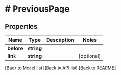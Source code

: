 # # PreviousPage

## Properties

Name | Type | Description | Notes
------------ | ------------- | ------------- | -------------
**before** | **string** |  |
**link** | **string** |  | [optional]

[[Back to Model list]](../../README.md#models) [[Back to API list]](../../README.md#endpoints) [[Back to README]](../../README.md)

